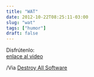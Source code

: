 ```yaml
---
title: "WAT"
date: 2012-10-22T08:25:11-03:00
slug: "wat"
tags: ["humor"]
draft: false
---
```

Disfrútenlo:\
[enlace al video](https://www.destroyallsoftware.com/talks/wat)

/Via [Destroy All Software](https://www.destroyallsoftware.com/talks)

